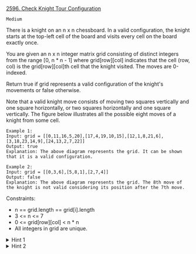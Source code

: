 [2596. Check Knight Tour Configuration](https://leetcode.com/problems/check-knight-tour-configuration/description/)

`Medium`

There is a knight on an n x n chessboard. In a valid configuration, the knight starts at the top-left cell of the board and visits every cell on the board exactly once.

You are given an n x n integer matrix grid consisting of distinct integers from the range [0, n * n - 1] where grid[row][col] indicates that the cell (row, col) is the grid[row][col]th cell that the knight visited. The moves are 0-indexed.

Return true if grid represents a valid configuration of the knight's movements or false otherwise.

Note that a valid knight move consists of moving two squares vertically and one square horizontally, or two squares horizontally and one square vertically. The figure below illustrates all the possible eight moves of a knight from some cell.

```
Example 1:
Input: grid = [[0,11,16,5,20],[17,4,19,10,15],[12,1,8,21,6],[3,18,23,14,9],[24,13,2,7,22]]
Output: true
Explanation: The above diagram represents the grid. It can be shown that it is a valid configuration.

Example 2:
Input: grid = [[0,3,6],[5,8,1],[2,7,4]]
Output: false
Explanation: The above diagram represents the grid. The 8th move of the knight is not valid considering its position after the 7th move.
```

Constraints:

- n == grid.length == grid[i].length
- 3 <= n <= 7
- 0 <= grid[row][col] < n * n
- All integers in grid are unique.

<details>
<summary>Hint 1</summary>

It is enough to check if each move of the knight is valid.

</details>

<details>
<summary>Hint 2</summary>

Try all cases of the knight's movements to check if a move is valid.

</details>